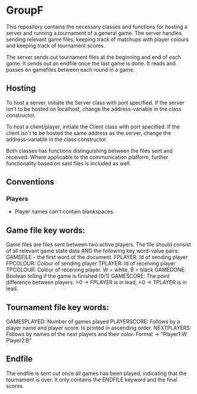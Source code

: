 # GroupF
This repository contains the necessary classes and functions for hosting a server and running a tournament of a general game. The server handles sending relevant game files, keeping track of matchups with player colours and keeping track of tournament scores.

The server sends out tournament files at the beginning and end of each game. It sends out an endfile once the last game is done. It reads and passes on gamefiles between each round in a game.

## Hosting
To host a server, initiate the Server class with port specified. If the server isn't to be hosted on localhost, change the address-variable in the class constructor.

To host a client/player, initiate the Client class with port specified. If the client isn't to be hosted the same address as the server, change the address-variable in the class constructor.

Both classes has functions distinguishing between the files sent and received. Where applicable to the communication platform, further functionality based on said files is included as well.

## Conventions

### Players
- Player names can't contain blankspaces.

## Game file key words:
Game files are files sent between two active players. The file should consist of all relevant game state data AND the following key word-value pairs:
GAMEFILE - the first word of the document.
FPLAYER: Id of sending player
FPCOLOUR: Colour of sending player
TPLAYER: Id of receiving player
TPCOLOUR: Colour of receiving player. W = white, B = black
GAMEDONE: Boolean telling if the game is finished (0/1)
GAMESCORE: The point difference between players. >0 -> FPLAYER is in lead, <0 -> TPLAYER is in lead.

## Tournament file key words:
GAMESPLAYED: Number of games played
PLAYERSCORE: Follows by a player name and player score. Is printed in ascending order.
NEXTPLAYERS: Follows by names of the next players and their color. Format -> "Player1:W Player2:B"

## Endfile
The endfile is sent out once all games has been played, indicating that the tournament is over.
It only contains the ENDFILE keyword and the final scores.
